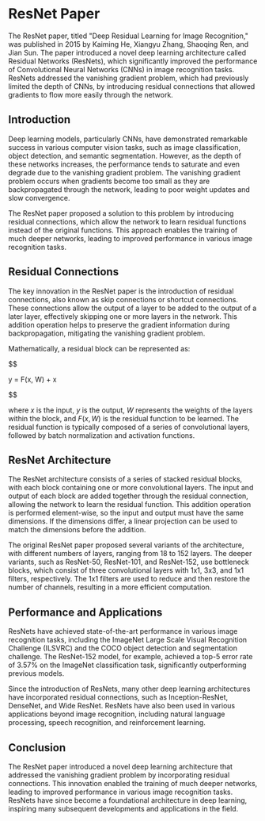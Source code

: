 # ResNet Paper

The ResNet paper, titled "Deep Residual Learning for Image Recognition," was published in 2015 by Kaiming He, Xiangyu Zhang, Shaoqing Ren, and Jian Sun. The paper introduced a novel deep learning architecture called Residual Networks (ResNets), which significantly improved the performance of Convolutional Neural Networks (CNNs) in image recognition tasks. ResNets addressed the vanishing gradient problem, which had previously limited the depth of CNNs, by introducing residual connections that allowed gradients to flow more easily through the network.

## Introduction

Deep learning models, particularly CNNs, have demonstrated remarkable success in various computer vision tasks, such as image classification, object detection, and semantic segmentation. However, as the depth of these networks increases, the performance tends to saturate and even degrade due to the vanishing gradient problem. The vanishing gradient problem occurs when gradients become too small as they are backpropagated through the network, leading to poor weight updates and slow convergence.

The ResNet paper proposed a solution to this problem by introducing residual connections, which allow the network to learn residual functions instead of the original functions. This approach enables the training of much deeper networks, leading to improved performance in various image recognition tasks.

## Residual Connections

The key innovation in the ResNet paper is the introduction of residual connections, also known as skip connections or shortcut connections. These connections allow the output of a layer to be added to the output of a later layer, effectively skipping one or more layers in the network. This addition operation helps to preserve the gradient information during backpropagation, mitigating the vanishing gradient problem.

Mathematically, a residual block can be represented as:


$$

y = F(x, W) + x

$$


where $x$ is the input, $y$ is the output, $W$ represents the weights of the layers within the block, and $F(x, W)$ is the residual function to be learned. The residual function is typically composed of a series of convolutional layers, followed by batch normalization and activation functions.

## ResNet Architecture

The ResNet architecture consists of a series of stacked residual blocks, with each block containing one or more convolutional layers. The input and output of each block are added together through the residual connection, allowing the network to learn the residual function. This addition operation is performed element-wise, so the input and output must have the same dimensions. If the dimensions differ, a linear projection can be used to match the dimensions before the addition.

The original ResNet paper proposed several variants of the architecture, with different numbers of layers, ranging from 18 to 152 layers. The deeper variants, such as ResNet-50, ResNet-101, and ResNet-152, use bottleneck blocks, which consist of three convolutional layers with 1x1, 3x3, and 1x1 filters, respectively. The 1x1 filters are used to reduce and then restore the number of channels, resulting in a more efficient computation.

## Performance and Applications

ResNets have achieved state-of-the-art performance in various image recognition tasks, including the ImageNet Large Scale Visual Recognition Challenge (ILSVRC) and the COCO object detection and segmentation challenge. The ResNet-152 model, for example, achieved a top-5 error rate of 3.57% on the ImageNet classification task, significantly outperforming previous models.

Since the introduction of ResNets, many other deep learning architectures have incorporated residual connections, such as Inception-ResNet, DenseNet, and Wide ResNet. ResNets have also been used in various applications beyond image recognition, including natural language processing, speech recognition, and reinforcement learning.

## Conclusion

The ResNet paper introduced a novel deep learning architecture that addressed the vanishing gradient problem by incorporating residual connections. This innovation enabled the training of much deeper networks, leading to improved performance in various image recognition tasks. ResNets have since become a foundational architecture in deep learning, inspiring many subsequent developments and applications in the field.
